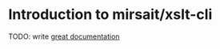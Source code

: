 # Introduction to mirsait/xslt-cli

TODO: write [great documentation](http://jacobian.org/writing/what-to-write/)

